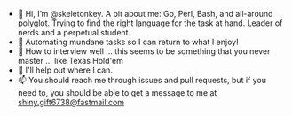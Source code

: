 - 👋 Hi, I’m @skeletonkey. A bit about me: Go, Perl, Bash, and all-around polyglot. Trying to find the right language for the task at hand. Leader of nerds and a perpetual student.
- 👀 Automating mundane tasks so I can return to what I enjoy!
- 🌱 How to interview well ... this seems to be something that you never master ... like Texas Hold'em
- 💞️ I'll help out where I can.
- 📫 You should reach me through issues and pull requests, but if you need to, you should be able to get a message to me at shiny.gift6738@fastmail.com
